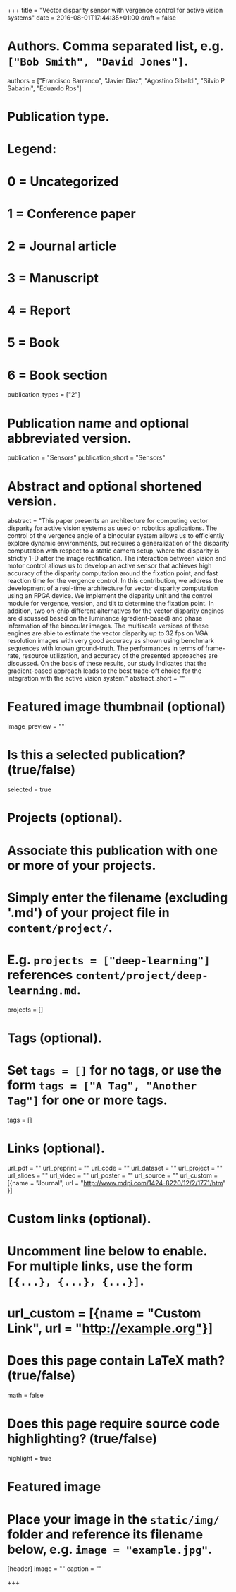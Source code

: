 +++
title = "Vector disparity sensor with vergence control for active vision systems"
date = 2016-08-01T17:44:35+01:00
draft = false

# Authors. Comma separated list, e.g. `["Bob Smith", "David Jones"]`.
authors = ["Francisco Barranco", "Javier Diaz", "Agostino Gibaldi", "Silvio P Sabatini", "Eduardo Ros"]
    
# Publication type.
# Legend:
# 0 = Uncategorized
# 1 = Conference paper
# 2 = Journal article
# 3 = Manuscript
# 4 = Report
# 5 = Book
# 6 = Book section
publication_types = ["2"]

# Publication name and optional abbreviated version.
publication = "Sensors"
publication_short = "Sensors"

# Abstract and optional shortened version.
abstract = "This paper presents an architecture for computing vector disparity for active vision systems as used on robotics applications. The control of the vergence angle of a binocular system allows us to efficiently explore dynamic environments, but requires a generalization of the disparity computation with respect to a static camera setup, where the disparity is strictly 1-D after the image rectification. The interaction between vision and motor control allows us to develop an active sensor that achieves high accuracy of the disparity computation around the fixation point, and fast reaction time for the vergence control. In this contribution, we address the development of a real-time architecture for vector disparity computation using an FPGA device. We implement the disparity unit and the control module for vergence, version, and tilt to determine the fixation point. In addition, two on-chip different alternatives for the vector disparity engines are discussed based on the luminance (gradient-based) and phase information of the binocular images. The multiscale versions of these engines are able to estimate the vector disparity up to 32 fps on VGA resolution images with very good accuracy as shown using benchmark sequences with known ground-truth. The performances in terms of frame-rate, resource utilization, and accuracy of the presented approaches are discussed. On the basis of these results, our study indicates that the gradient-based approach leads to the best trade-off choice for the integration with the active vision system."
abstract_short = ""

# Featured image thumbnail (optional)
image_preview = ""

# Is this a selected publication? (true/false)
selected = true

# Projects (optional).
#   Associate this publication with one or more of your projects.
#   Simply enter the filename (excluding '.md') of your project file in `content/project/`.
#   E.g. `projects = ["deep-learning"]` references `content/project/deep-learning.md`.
projects = []

# Tags (optional).
#   Set `tags = []` for no tags, or use the form `tags = ["A Tag", "Another Tag"]` for one or more tags.
tags = []

# Links (optional).
url_pdf = ""
url_preprint = ""
url_code = ""
url_dataset = ""
url_project = ""
url_slides = ""
url_video = ""
url_poster = ""
url_source = ""
url_custom = [{name = "Journal", url = "http://www.mdpi.com/1424-8220/12/2/1771/htm" }]

# Custom links (optional).
#   Uncomment line below to enable. For multiple links, use the form `[{...}, {...}, {...}]`.
# url_custom = [{name = "Custom Link", url = "http://example.org"}]

# Does this page contain LaTeX math? (true/false)
math = false

# Does this page require source code highlighting? (true/false)
highlight = true

# Featured image
# Place your image in the `static/img/` folder and reference its filename below, e.g. `image = "example.jpg"`.
[header]
image = ""
caption = ""

+++

